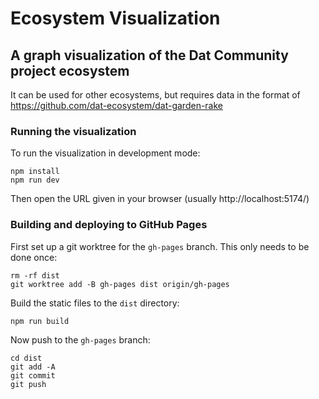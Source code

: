 # Ecosystem Visualization

## A graph visualization of the Dat Community project ecosystem
It can be used for other ecosystems, but requires data in the format of https://github.com/dat-ecosystem/dat-garden-rake

### Running the visualization
To run the visualization in development mode:
```
npm install
npm run dev
```
Then open the URL given in your browser (usually http://localhost:5174/)

### Building and deploying to GitHub Pages
First set up a git worktree for the `gh-pages` branch.  This only needs to be done once:
```
rm -rf dist
git worktree add -B gh-pages dist origin/gh-pages
```
Build the static files to the `dist` directory:
```
npm run build
```
Now push to the `gh-pages` branch:
```
cd dist
git add -A
git commit
git push
```

